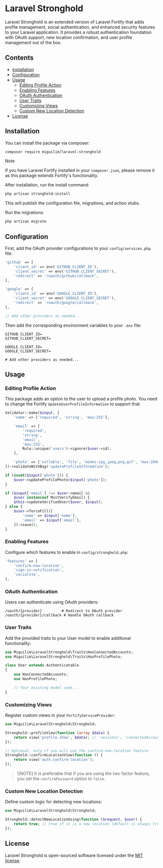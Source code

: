 # Laravel Stronghold

Laravel Stronghold is an extended version of Laravel Fortify that adds profile management, social authentication, and enhanced security features to your Laravel application. It provides a robust authentication foundation with OAuth support, new location confirmation, and user profile management out of the box.

## Contents

- [Installation](#installation)
- [Configuration](#configuration)
- [Usage](#usage)
  - [Editing Profile Action](#editing-profile-action)
  - [Enabling Features](#enabling-features)
  - [OAuth Authentication](#oauth-authentication)
  - [User Traits](#user-traits)
  - [Customizing Views](#customizing-views)
  - [Custom New Location Detection](#custom-new-location-detection)
- [License](#license)

## Installation

You can install the package via composer:

```sh
composer require miguilim/laravel-stronghold
```
> [!NOTE]
> If you have Laravel Fortify installed in your `composer.json`, please remove it as this package extends Fortify's functionality.

After installation, run the install command:

```sh
php artisan stronghold:install
```

This will publish the configuration file, migrations, and action stubs.

Run the migrations:

```sh
php artisan migrate
```

## Configuration

First, add the OAuth provider configurations to your `config/services.php` file:

```php
'github' => [
    'client_id' => env('GITHUB_CLIENT_ID'),
    'client_secret' => env('GITHUB_CLIENT_SECRET'),
    'redirect' => '/oauth/github/callback',
],

'google' => [
    'client_id' => env('GOOGLE_CLIENT_ID'),
    'client_secret' => env('GOOGLE_CLIENT_SECRET'),
    'redirect' => '/oauth/google/callback',
],

// Add other providers as needed...
```

Then add the corresponding environment variables to your `.env` file:

```env
GITHUB_CLIENT_ID=
GITHUB_CLIENT_SECRET=

GOOGLE_CLIENT_ID=
GOOGLE_CLIENT_SECRET=

# Add other providers as needed...
```

## Usage

### Editing Profile Action

This package adds an option to the user to upload a profile photo. You need to change the Fortify `UpdateUserProfileInformation` to support that:

```php
Validator::make($input, [
    'name' => ['required', 'string', 'max:255'],

    'email' => [
        'required',
        'string',
        'email',
        'max:255',
        Rule::unique('users')->ignore($user->id),
    ],

    'photo' => ['nullable', 'file', 'mimes:jpg,jpeg,png,gif', 'max:2048'],
])->validateWithBag('updateProfileInformation');

if (isset($input['photo'])) {
    $user->updateProfilePhoto($input['photo']);
}

if ($input['email'] !== $user->email &&
    $user instanceof MustVerifyEmail) {
    $this->updateVerifiedUser($user, $input);
} else {
    $user->forceFill([
        'name' => $input['name'],
        'email' => $input['email'],
    ])->save();
}
```

### Enabling Features

Configure which features to enable in `config/stronghold.php`:

```php
'features' => [
    'confirm-new-location',
    'sign-in-notification',
    'socialite',
],
```

### OAuth Authentication

Users can authenticate using OAuth providers:

```
/oauth/{provider}         # Redirect to OAuth provider
/oauth/{provider}/callback # Handle OAuth callback
```

### User Traits

Add the provided traits to your User model to enable additional functionality:

```php
use Miguilim\LaravelStronghold\Traits\HasConnectedAccounts;
use Miguilim\LaravelStronghold\Traits\HasProfilePhoto;

class User extends Authenticatable
{
    use HasConnectedAccounts;
    use HasProfilePhoto;

    // Your existing model code...
}
```

### Customizing Views

Register custom views in your `FortifyServiceProvider`:

```php
use Miguilim\LaravelStronghold\Stronghold;

Stronghold::profileView(function (array $data) {
    return view('profile.show', $data); // 'sessions', 'connectedAccounts', 'twoFactorAuthentication', 'confirmsTwoFactorAuthentication', 'userHasPassword'
});

// Optional, only if you will use the confirm-new-location feature
Stronghold::confirmLocationView(function () {
    return view('auth.confirm-location');
});
```

> ![NOTE]
> It is preferable that if you are using the two factor feature, you set the `confirmPassword` option to `false`.

### Custom New Location Detection

Define custom logic for detecting new locations:

```php
use Miguilim\LaravelStronghold\Stronghold;

Stronghold::detectNewLocationUsing(function ($request, $user) {
    return true; // true if it is a new location (default is always true)
});
```

## License

Laravel Stronghold is open-sourced software licensed under the [MIT license](LICENSE).
